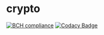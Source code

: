 # crypto
[![BCH compliance](https://bettercodehub.com/edge/badge/Rolan2772/crypto?branch=refactoring)](https://bettercodehub.com/)
[![Codacy Badge](https://api.codacy.com/project/badge/Grade/adbcc2d32bc84aa2aa59d243a6f1f421)](https://www.codacy.com/app/rolan.burykin/crypto?utm_source=github.com&amp;utm_medium=referral&amp;utm_content=Rolan2772/crypto&amp;utm_campaign=Badge_Grade)
